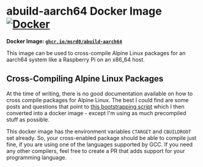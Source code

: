 # abuild-aarch64 Docker Image [![Docker](https://github.com/msrd0/docker-abuild-aarch64/workflows/Docker/badge.svg)](https://github.com/msrd0/docker-abuild-aarch64/actions?query=workflow%3ADocker)

**Docker Image: [`ghcr.io/msrd0/abuild-aarch64`](https://github.com/users/msrd0/packages/container/package/abuild-aarch64)**

This image can be used to cross-compile Alpine Linux packages for an aarch64 system like a Raspberry Pi on an x86_64 host.

## Cross-Compiling Alpine Linux Packages

At the time of writing, there is no good documentation available on how to cross compile packages for Alpine Linux. The
best I could find are some posts and questions that point to
[this bootstrapping script](https://github.com/alpinelinux/aports/blob/master/scripts/bootstrap.sh)
which I then converted into a docker image - except I'm using as much precompiled stuff as possible.

This docker image has the environment variables `CTARGET` and `CBUILDROOT` set already. So, your cross-enabled package
should be able to compile just fine, if you are using one of the languages supported by GCC. If you need any other
compilers, feel free to create a PR that adds support for your programming language.
